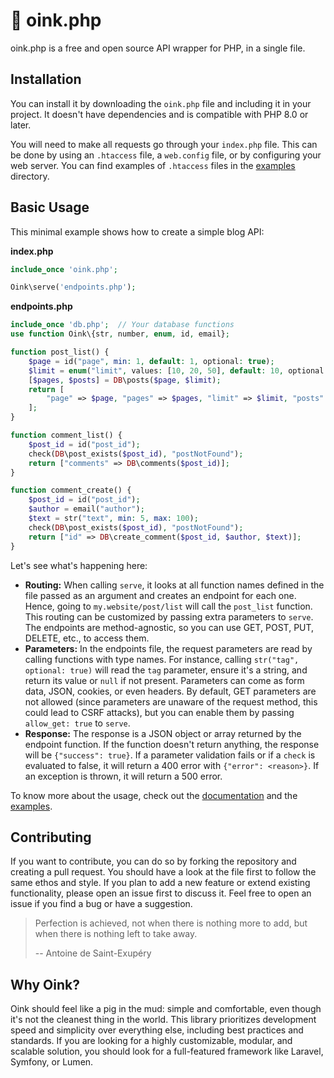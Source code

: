 # 🐽 oink.php

oink.php is a free and open source API wrapper for PHP, in a single file.

## Installation

You can install it by downloading the `oink.php` file and including it in your project. It doesn't have dependencies and is compatible with PHP 8.0 or later.

You will need to make all requests go through your `index.php` file. This can be done by using an `.htaccess` file, a `web.config` file, or by configuring your web server. You can find examples of `.htaccess` files in the [examples](examples/) directory.

## Basic Usage

This minimal example shows how to create a simple blog API:

**index.php**
```php
include_once 'oink.php';

Oink\serve('endpoints.php');
```

**endpoints.php**
```php
include_once 'db.php';  // Your database functions
use function Oink\{str, number, enum, id, email};

function post_list() {
    $page = id("page", min: 1, default: 1, optional: true);
    $limit = enum("limit", values: [10, 20, 50], default: 10, optional: true);
    [$pages, $posts] = DB\posts($page, $limit);
    return [
        "page" => $page, "pages" => $pages, "limit" => $limit, "posts" => $posts
    ];
}

function comment_list() {
    $post_id = id("post_id");
    check(DB\post_exists($post_id), "postNotFound");
    return ["comments" => DB\comments($post_id)];
}

function comment_create() {
    $post_id = id("post_id");
    $author = email("author");
    $text = str("text", min: 5, max: 100);
    check(DB\post_exists($post_id), "postNotFound");
    return ["id" => DB\create_comment($post_id, $author, $text)];
}
```

Let's see what's happening here:

* **Routing:** When calling `serve`, it looks at all function names defined in the file passed as an argument and creates an endpoint for each one. Hence, going to `my.website/post/list` will call the `post_list` function. This routing can be customized by passing extra parameters to `serve`. The endpoints are method-agnostic, so you can use GET, POST, PUT, DELETE, etc., to access them.
* **Parameters:** In the endpoints file, the request parameters are read by calling functions with type names. For instance, calling `str("tag", optional: true)` will read the `tag` parameter, ensure it's a string, and return its value or `null` if not present. Parameters can come as form data, JSON, cookies, or even headers. By default, GET parameters are not allowed (since parameters are unaware of the request method, this could lead to CSRF attacks), but you can enable them by passing `allow_get: true` to `serve`.
* **Response:** The response is a JSON object or array returned by the endpoint function. If the function doesn't return anything, the response will be `{"success": true}`. If a parameter validation fails or if a `check` is evaluated to false, it will return a 400 error with `{"error": <reason>}`. If an exception is thrown, it will return a 500 error.

To know more about the usage, check out the [documentation](documentation.md) and the [examples](examples).

## Contributing

If you want to contribute, you can do so by forking the repository and creating a pull request. You should have a look at the file first to follow the same ethos and style. If you plan to add a new feature or extend existing functionality, please open an issue first to discuss it. Feel free to open an issue if you find a bug or have a suggestion.

> Perfection is achieved, not when there is nothing more to add, but when there is nothing left to take away.
>
> -- Antoine de Saint-Exupéry

## Why Oink?

Oink should feel like a pig in the mud: simple and comfortable, even though it's not the cleanest thing in the world. This library prioritizes development speed and simplicity over everything else, including best practices and standards. If you are looking for a highly customizable, modular, and scalable solution, you should look for a full-featured framework like Laravel, Symfony, or Lumen.